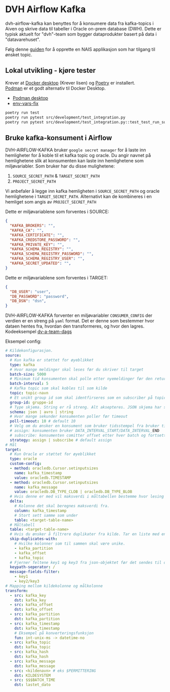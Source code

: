 # DVH Airflow Kafka
dvh-airflow-kafka kan benyttes for å konsumere data fra kafka-topics i Aiven og skrive data til tabeller i Oracle on-prem database (DWH). Dette er typisk aktuelt for "dvh"-team som bygger dataprodukter basert på data i "datavarehuset".


Følg denne [guiden](kafka-topic.md) for å opprette en NAIS applikasjon som har tilgang til ønsket topic.

## Lokal utvikling - kjøre tester

Krever at [Docker desktop](https://www.docker.com/products/docker-desktop/) (Krever lisen) og [Poetry](https://python-poetry.org/docs/) er installert. \
[Podman](https://podman-desktop.io/tutorial/testcontainers-with-podman) er et godt alternativ til Docker Desktop.
- [Podman desktop](https://podman-desktop.io/docs/migrating-from-docker/managing-docker-compatibility)
- [env-vars-fix](https://stackoverflow.com/questions/67642620/docker-credential-desktop-not-installed-or-not-available-in-path)


```bash
poetry run test
poetry run pytest src/development/test_integration.py
poetry run pytest src/development/test_integration.py::test_test_run_subscribe
```


## Bruke kafka-konsument i Airflow
DVH-AIRFLOW-KAFKA bruker `google secret manager` for å laste inn hemligheter for å koble til et kafka topic og oracle. Du angir navnet på hemlighetene slik at konsumenten kan laste inn hemlighetene som miljøvariabler. Som bruker har du disse mulighetene:
1. `SOURCE_SECRET_PATH` & `TARGET_SECRET_PATH`
2. `PROJECT_SECRET_PATH`

Vi anbefaler å legge inn kafka hemligheten i `SOURCE_SECRET_PATH` og oracle hemlighetene i `TARGET_SECRET_PATH`. Alternativt kan de kombineres i en hemliget som angis av `PROJECT_SECRET_PATH`


Dette er miljøvariablene som forventes i SOURCE:
```json
{
  "KAFKA_BROKERS": "",
  "KAFKA_CA": "",
  "KAFKA_CERTIFICATE": "",
  "KAFKA_CREDSTORE_PASSWORD": "",
  "KAFKA_PRIVATE_KEY": "",
  "KAFKA_SCHEMA_REGISTRY": "",
  "KAFKA_SCHEMA_REGISTRY_PASSWORD": "",
  "KAFKA_SCHEMA_REGISTRY_USER": "",
  "KAFKA_SECRET_UPDATED": "",
}
```

Dette er miljøvariablene som forventes i TARGET:
```json
{
  "DB_USER": "user",
  "DB_PASSWORD": "password",
  "DB_DSN": "dsn",
}
```

DVH-AIRFLOW-KAFKA forventer en miljøvariabler `CONSUMER_CONFIG` der verdien er en streng på `yaml` format. Det er denne som bestemmer hvor dataen hentes fra, hvordan den transformeres, og hvor den lagres.\
Kodeeksempel [dv-a-team-dags](https://github.com/navikt/dv-a-team-dags/blob/main/consumer_configs/perm_config.py)

Eksempel config:
```yaml
# Kildekonfigurasjon. 
source:
  # Kun kafka er støttet for øyeblikket
  type: kafka
  # Hvor mange meldinger skal leses før du skriver til target
  batch-size: 5000
  # Minimum tid konsumenten skal polle etter nyemeldinger før den returnerer
  batch-interval: 5
  # Kafka topic som skal kobles til som kilde
  topic: topic-navn
  # Et unikt group id som skal identfirseres som en subscriber på topicet. Hvis du å lese fra start anbefales det å lage en ny group-id, f.eks gruppe-id-v*
  group-id: gruppe-id
  # Type skjema. String er rå streng. Alt aksepteres. JSON skjema har struktur. Avro er streng på datatyper og nullverdier.
  schema: json | avro | string
  # Hvor mange sekunder konsumenten poller før timeout
  poll-timeout: 10 # default 10
  # Velg om du ønsker en konsument som bruker tidsstempel fra bruker til å bestemme offset som skal konsumeres, eller om offset per partisjon comittes til kafka.
  # assign: konsumenten bruker DATA_INTERVAL_START/DATA_INTERVAL_END
  # subscribe: konsumenten comitter offset etter hver batch og fortsetter fra offset som er lagret på topic
  strategy: assign | subscribe # default assign
# Mål
target:
  # Kun Oracle er støttet for øyeblikket
  type: oracle
  custom-config:
  - method: oracledb.Cursor.setinputsizes
    name: kafka_timestamp
    value: oracledb.TIMESTAMP
  - method: oracledb.Cursor.setinputsizes
    name: kafka_message
    value: oracledb.DB_TYPE_CLOB | oracledb.DB_TYPE_BLOB
  # Hvis denne er med vil maksverdi i måltabellen bestemme hvor lesing av kafkatopicet skal starte. Ellers må data_interval_start spesifiseres eksplisitt i DAG.
  delta:
    # Kolonne det skal beregnes maksverdi fra.
    column: kafka_timestamp
    # Stort sett samme som under
    table: <target-table-name>
  # Måltabell
  table: <target-table-name>
  # Hvis du ønsker å filtrere duplikater fra kilde. Tar en liste med en eller flere kolonner.
  skip-duplicates-with: 
    # Hvilke kolonner som til sammen skal være unike.
    - kafka_partition
    - kafka_offset
    - kafka_topic
  # Fjerner feltene key1 og key3 fra json-objektet før det sendes til oracle
  keypath-seperator: /
  message-fields-filter:
    - key1
    - key2/key3
# Mapping mellom kildekolonne og målkolonne
transform:
  - src: kafka_key
    dst: kafka_key
  - src: kafka_offset
    dst: kafka_offset
  - src: kafka_partition
    dst: kafka_partition
  - src: kafka_timestamp
    dst: kafka_timestamp
    # Eksempel på konverteringsfunksjon
    fun: int-unix-ms -> datetime-no
  - src: kafka_topic
    dst: kafka_topic
  - src: kafka_hash
    dst: kafka_hash
  - src: kafka_message
    dst: kafka_message
  - src: <kildenavn> # eks $PERMITTERING
    dst: KILDESYSTEM
  - src: $$$BATCH_TIME
    dst: lastet_dato
```